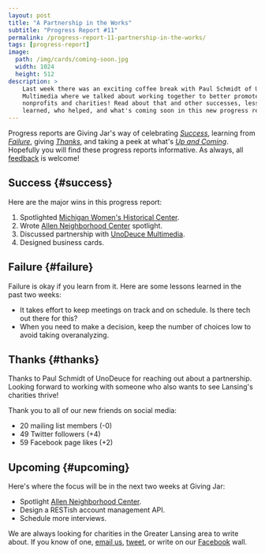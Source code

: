 ```yaml
---
layout: post
title: "A Partnership in the Works"
subtitle: "Progress Report #11"
permalink: /progress-report-11-partnership-in-the-works/
tags: [progress-report]
image:
  path: /img/cards/coming-soon.jpg
  width: 1024
  height: 512
description: >
    Last week there was an exciting coffee break with Paul Schmidt of UnoDeuce
    Multimedia where we talked about working together to better promote Lansing
    nonprofits and charities! Read about that and other successes, lessons
    learned, who helped, and what's coming soon in this new progress report.
---
```


Progress reports are Giving Jar's way of celebrating *[Success][1]*, learning from *[Failure][2]*, giving *[Thanks][3]*, and taking a peek at what's *[Up and Coming][4]*. Hopefully you will find these progress reports informative. As always, all [feedback][5] is welcome!

## Success {#success}

Here are the major wins in this progress report:

1. Spotlighted [Michigan Women's Historical Center][8].
2. Wrote [Allen Neighborhood Center][9] spotlight.
3. Discussed partnership with [UnoDeuce Multimedia][10].
4. Designed business cards.

## Failure {#failure}

Failure is okay if you learn from it. Here are some lessons learned in the past two weeks:

* It takes effort to keep meetings on track and on schedule. Is there tech out there for this?
* When you need to make a decision, keep the number of choices low to avoid taking overanalyzing.

## Thanks {#thanks}

Thanks to Paul Schmidt of UnoDeuce for reaching out about a partnership. Looking forward to working with someone who also wants to see Lansing's charities thrive!

Thank you to all of our new friends on social media:

* 20 mailing list members (-0)
* 49 Twitter followers (+4)
* 59 Facebook page likes (+2)

## Upcoming {#upcoming}

Here's where the focus will be in the next two weeks at Giving Jar:

* Spotlight [Allen Neighborhood Center][9].
* Design a RESTish account management API.
* Schedule more interviews.

We are always looking for charities in the Greater Lansing area to write about. If you know of one, [email us][5], [tweet][6], or write on our [Facebook][7] wall.



[1]: #success "Success Section"
[2]: #failure "Failure Section"
[3]: #thanks "Thanks Section"
[4]: #upcoming "Upcoming Section"
[5]: mailto:hello@givingjar.org "Email Giving Jar"
[6]: https://twitter.com/givingjar "Giving Jar on Twitter"
[7]: https://www.facebook.com/givingjarorg "Giving Jar on Facebook"
[8]: http://blog.givingjar.org/charity-spotlight-michigan-womens-historical-center/ "Michigan Women's Historical Center and Hall of Fame Spotlight"
[9]: http://allenneighborhoodcenter.org/ "Allen Neighborhood Center Homepage"
[10]: http://www.unodeuce.com/ "UnoDeuce Multimedia Homepage"
